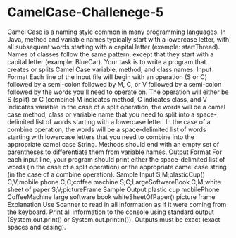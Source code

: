 # CamelCase-Challenege-5
Camel Case is a naming style common in many programming languages. In Java, method and variable names typically start with a lowercase letter, with all subsequent words starting with a capital letter (example: startThread). Names of classes follow the same pattern, except that they start with a capital letter (example: BlueCar).  Your task is to write a program that creates or splits Camel Case variable, method, and class names.  Input Format  Each line of the input file will begin with an operation (S or C) followed by a semi-colon followed by M, C, or V followed by a semi-colon followed by the words you'll need to operate on. The operation will either be S (split) or C (combine) M indicates method, C indicates class, and V indicates variable In the case of a split operation, the words will be a camel case method, class or variable name that you need to split into a space-delimited list of words starting with a lowercase letter. In the case of a combine operation, the words will be a space-delimited list of words starting with lowercase letters that you need to combine into the appropriate camel case String. Methods should end with an empty set of parentheses to differentiate them from variable names. Output Format  For each input line, your program should print either the space-delimited list of words (in the case of a split operation) or the appropriate camel case string (in the case of a combine operation). Sample Input  S;M;plasticCup()  C;V;mobile phone  C;C;coffee machine  S;C;LargeSoftwareBook  C;M;white sheet of paper  S;V;pictureFrame  Sample Output  plastic cup  mobilePhone  CoffeeMachine  large software book  whiteSheetOfPaper()  picture frame  Explanation  Use Scanner to read in all information as if it were coming from the keyboard.  Print all information to the console using standard output (System.out.print() or System.out.println()).  Outputs must be exact (exact spaces and casing).
